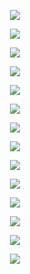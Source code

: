 
<p align="center"><img src="https://user-images.githubusercontent.com/30474126/137649416-b603c272-856e-49e1-9258-6d698886e0d2.png" /></p>

<p align="center"><img src="https://user-images.githubusercontent.com/30474126/137649437-2eebbbcd-3cc2-4ded-b65c-6276e0d2e136.png" /></p>   

<p align="center"><img src="https://user-images.githubusercontent.com/30474126/137649500-931afbe7-ab24-4c17-80d6-c45c07dfc4ba.png" /></p>

<p align="center"><img src="https://user-images.githubusercontent.com/30474126/137649517-6f8436c4-6609-441e-929f-ec88b9eddc2d.png" /></p>

<p align="center"><img src="https://user-images.githubusercontent.com/30474126/137649530-e8e9de56-8715-45ff-bef2-2f41960fded8.png" /></p>

<p align="center"><img src="https://user-images.githubusercontent.com/30474126/137649870-44233ed0-7896-4821-b72f-0cfe4d22b048.png" /></p>  

<p align="center"><img src="https://user-images.githubusercontent.com/30474126/137649886-e7b717d6-94c8-4cae-8a23-e3f1d0421a48.png" /></p> 

<p align="center"><img src="https://user-images.githubusercontent.com/30474126/137649923-10dc1099-4365-4f06-93c9-3a1b710695a2.png" /></p> 

<p align="center"><img src="https://user-images.githubusercontent.com/30474126/137649940-3d9f7dbe-1374-4a82-b555-3858bafd4d32.png" /></p> 

<p align="center"><img src="https://user-images.githubusercontent.com/30474126/137649967-a24606b9-dae7-4338-b55b-a0f02f29af12.png" /></p>

<p align="center"><img src="https://user-images.githubusercontent.com/30474126/137652747-44016bf7-5524-411f-a612-05fb71f80d6e.png" /></p>

<p align="center"><img src="https://user-images.githubusercontent.com/30474126/137652761-033f9d81-f90d-4942-bdb9-f610dbcf0eca.png" /></p>

<p align="center"><img src="https://user-images.githubusercontent.com/30474126/137652766-4d9a168a-1832-4e2e-a9a5-2ab2804f8a48.png" /></p>

<p align="center"><img src="https://user-images.githubusercontent.com/30474126/137652787-13c2450e-9e16-47a5-aa9c-a2107664199d.png" /></p>



